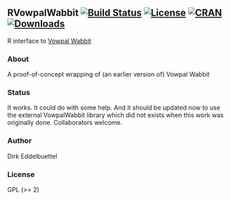 ## RVowpalWabbit [![Build Status](https://travis-ci.org/eddelbuettel/rvowpalwabbit.svg)](https://travis-ci.org/eddelbuettel/rvowpalwabbit) [![License](http://img.shields.io/badge/license-GPL%20%28%3E=%202%29-brightgreen.svg?style=flat)](http://www.gnu.org/licenses/gpl-2.0.html) [![CRAN](http://www.r-pkg.org/badges/version/RVowpalWabbit)](http://cran.r-project.org/package=RVowpalWabbit) [![Downloads](http://cranlogs.r-pkg.org/badges/RVowpalWabbit?color=brightgreen)](http://www.r-pkg.org/pkg/RVowpalWabbit)

R interface to [Vowpal Wabbit](http://hunch.net/~vw/)

### About

A proof-of-concept wrapping of (an earlier version of) Vowpal Wabbit

### Status

It works. It could do with some help. And it should be updated now to use the external VowpalWabbit
library which did not exists when this work was originally done. Collaborators welcome.

### Author

Dirk Eddelbuettel

### License

GPL (>= 2)
